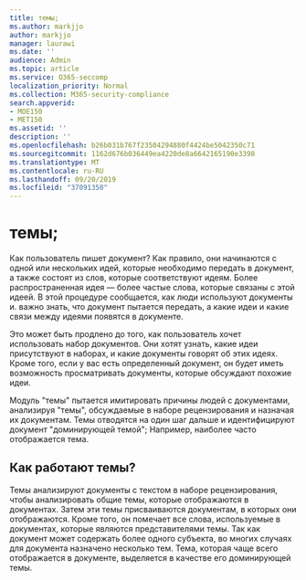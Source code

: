 ```yaml
---
title: темы;
ms.author: markjjo
author: markjjo
manager: laurawi
ms.date: ''
audience: Admin
ms.topic: article
ms.service: O365-seccomp
localization_priority: Normal
ms.collection: M365-security-compliance
search.appverid:
- MOE150
- MET150
ms.assetid: ''
description: ''
ms.openlocfilehash: b26b031b767f23504294880f4424be5042350c71
ms.sourcegitcommit: 1162d676b036449ea4220de8a6642165190e3398
ms.translationtype: MT
ms.contentlocale: ru-RU
ms.lasthandoff: 09/20/2019
ms.locfileid: "37091350"
---
```

# <a name="themes"></a>темы;
Как пользователь пишет документ? Как правило, они начинаются с одной или нескольких идей, которые необходимо передать в документ, а также состоят из слов, которые соответствуют идеям. Более распространенная идея — более частые слова, которые связаны с этой идеей. В этой процедуре сообщается, как люди используют документы и. важно знать, что документ пытается передать, а какие идеи и какие связи между идеями появятся в документе.

Это может быть продлено до того, как пользователь хочет использовать набор документов. Они хотят узнать, какие идеи присутствуют в наборах, и какие документы говорят об этих идеях. Кроме того, если у вас есть определенный документ, он будет иметь возможность просматривать документы, которые обсуждают похожие идеи.

Модуль "темы" пытается имитировать причины людей с документами, анализируя "темы", обсуждаемые в наборе рецензирования и назначая их документам. Темы отводятся на один шаг дальше и идентифицируют документ "доминирующей темой"; Например, наиболее часто отображается тема.

## <a name="how-does-themes-work"></a>Как работают темы?
Темы анализируют документы с текстом в наборе рецензирования, чтобы анализировать общие темы, которые отображаются в документах. Затем эти темы присваиваются документам, в которых они отображаются. Кроме того, он помечает все слова, используемые в документах, которые являются представителями темы. Так как документ может содержать более одного субъекта, во многих случаях для документа назначено несколько тем. Тема, которая чаще всего отображается в документе, выделяется в качестве его доминирующей темы.